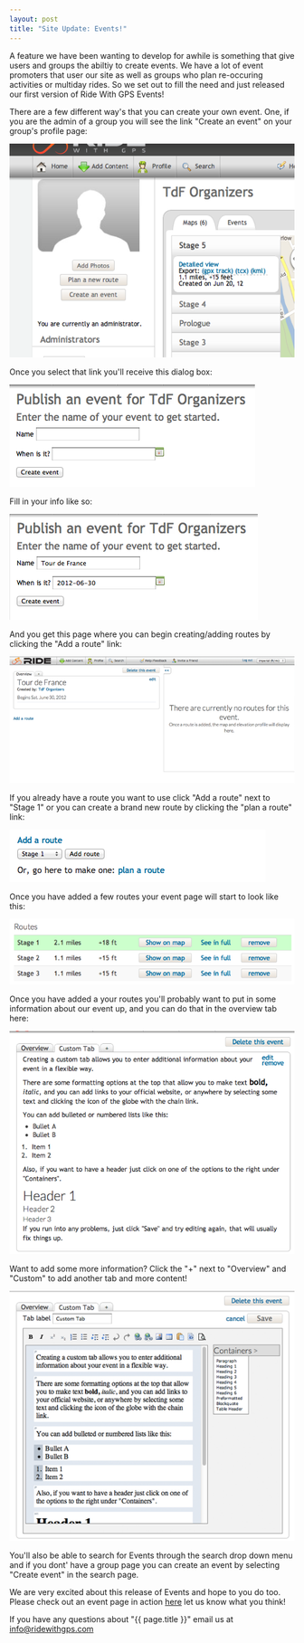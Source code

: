 ```yaml
---
layout: post
title: "Site Update: Events!"
---
```

A feature we have been wanting to develop for awhile is something that give users and groups the abiltiy to create events. We have a lot of event promoters that user our site as well as groups who plan re-occuring activities or multiday rides. So we set out to fill the need and just released our first version of Ride With GPS Events!

There are a few different way's that you can create your own event. One, if you are the admin of a group you will see the link "Create an event" on your group's profile page:

<img class="postimage" src="/images/post_images/events_1.png">

Once you select that link you'll receive this dialog box:

<img class="postimage" src="/images/post_images/events_2.png">

Fill in your info like so:

<img class="postimage" src="/images/post_images/events_3.png">

And you get this page where you can begin creating/adding routes by clicking the "Add a route" link: 

<img class="postimage" src="/images/post_images/events_4.png">

If you already have a route you want to use click "Add a route" next to "Stage 1" or you can create a brand new route by clicking the "plan a route" link:

<img class="postimage" src="/images/post_images/events_5.png">

Once you have added a few routes your event page will start to look like this:

<img class="postimage" src="/images/post_images/events_6.png">

Once you have added a your routes you'll probably want to put in some information about our event up, and you can do that in the overview tab here:

<img class="postimage" src="/images/post_images/events_7.png"> 

Want to add some more information? Click the "+" next to "Overview" and "Custom" to add another tab and more content!

<img class="postimage" src="/images/post_images/events_8.png">

You'll also be able to search for Events through the search drop down menu and if you dont' have a group page you can create an event by selecting "Create event" in the search page. 

We are very excited about this release of Events and hope to you do too. Please check out an event page in action <a href="">here</a> let us know what you think!

If you have any questions about "{{ page.title }}" email us at <a href="mailto:info@ridewithgps.com">info@ridewithgps.com</a>
